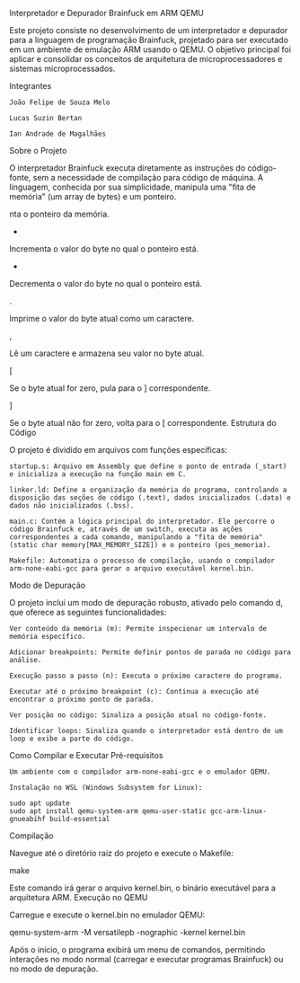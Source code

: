Interpretador e Depurador Brainfuck em ARM QEMU

Este projeto consiste no desenvolvimento de um interpretador e depurador para a linguagem de programação Brainfuck, 
projetado para ser executado em um ambiente de emulação ARM usando o QEMU. O objetivo principal foi aplicar e consolidar os conceitos de arquitetura de microprocessadores e sistemas microprocessados.

Integrantes

    João Felipe de Souza Melo

    Lucas Suzin Bertan

    Ian Andrade de Magalhães

Sobre o Projeto

O interpretador Brainfuck executa diretamente as instruções do código-fonte, sem a necessidade de compilação para código de máquina. 
A linguagem, conhecida por sua simplicidade, manipula uma "fita de memória" (um array de bytes) e um ponteiro.

nta o ponteiro da memória.

+
	

Incrementa o valor do byte no qual o ponteiro está.

-
	

Decrementa o valor do byte no qual o ponteiro está.

.
	

Imprime o valor do byte atual como um caractere.

,
	

Lê um caractere e armazena seu valor no byte atual.

[
	

Se o byte atual for zero, pula para o ] correspondente.

]
	

Se o byte atual não for zero, volta para o [ correspondente.
Estrutura do Código

O projeto é dividido em arquivos com funções específicas:

    startup.s: Arquivo em Assembly que define o ponto de entrada (_start) e inicializa a execução na função main em C.

    linker.ld: Define a organização da memória do programa, controlando a disposição das seções de código (.text), dados inicializados (.data) e dados não inicializados (.bss).

    main.c: Contém a lógica principal do interpretador. Ele percorre o código Brainfuck e, através de um switch, executa as ações correspondentes a cada comando, manipulando a "fita de memória" (static char memory[MAX_MEMORY_SIZE]) e o ponteiro (pos_memoria).

    Makefile: Automatiza o processo de compilação, usando o compilador arm-none-eabi-gcc para gerar o arquivo executável kernel.bin.

Modo de Depuração

O projeto inclui um modo de depuração robusto, ativado pelo comando d, que oferece as seguintes funcionalidades:

    Ver conteúdo da memória (m): Permite inspecionar um intervalo de memória específico.

    Adicionar breakpoints: Permite definir pontos de parada no código para análise.

    Execução passo a passo (n): Executa o próximo caractere do programa.

    Executar até o próximo breakpoint (c): Continua a execução até encontrar o próximo ponto de parada.

    Ver posição no código: Sinaliza a posição atual no código-fonte.

    Identificar loops: Sinaliza quando o interpretador está dentro de um loop e exibe a parte do código.

Como Compilar e Executar
Pré-requisitos

    Um ambiente com o compilador arm-none-eabi-gcc e o emulador QEMU.

    Instalação no WSL (Windows Subsystem for Linux):

    sudo apt update
    sudo apt install qemu-system-arm qemu-user-static gcc-arm-linux-gnueabihf build-essential

Compilação

Navegue até o diretório raiz do projeto e execute o Makefile:

make

Este comando irá gerar o arquivo kernel.bin, o binário executável para a arquitetura ARM.
Execução no QEMU

Carregue e execute o kernel.bin no emulador QEMU:

qemu-system-arm -M versatilepb -nographic -kernel kernel.bin

Após o início, o programa exibirá um menu de comandos, permitindo interações no modo normal (carregar e executar programas Brainfuck) ou no modo de depuração.
